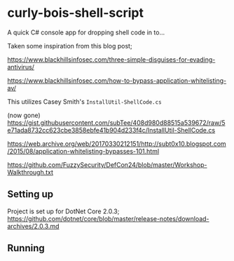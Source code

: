 # curly-bois-shell-script
A quick C# console app for dropping shell code in to...

Taken some inspiration from this blog post;

https://www.blackhillsinfosec.com/three-simple-disguises-for-evading-antivirus/



https://www.blackhillsinfosec.com/how-to-bypass-application-whitelisting-av/

This utilizes Casey Smith's `InstallUtil-ShellCode.cs`

(now gone)
https://gist.githubusercontent.com/subTee/408d980d88515a539672/raw/5e71ada8732cc623cbe3858ebfe41b904d233f4c/InstallUtil-ShellCode.cs

https://web.archive.org/web/20170330212151/http://subt0x10.blogspot.com/2015/08/application-whitelisting-bypasses-101.html

https://github.com/FuzzySecurity/DefCon24/blob/master/Workshop-Walkthrough.txt


## Setting up

Project is set up for DotNet Core 2.0.3;
https://github.com/dotnet/core/blob/master/release-notes/download-archives/2.0.3.md


## Running


